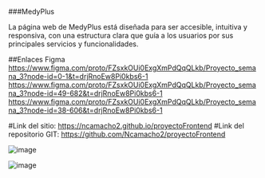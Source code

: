 ###MedyPlus


La página web de MedyPlus está diseñada para ser accesible, intuitiva y responsiva, con una estructura clara que guía a los usuarios por sus principales servicios y funcionalidades.

##Enlaces Figma
https://www.figma.com/proto/FZsxkOUi0ExgXmPdQqQLkb/Proyecto_semana_3?node-id=0-1&t=drjRnoEw8Pi0kbs6-1
https://www.figma.com/proto/FZsxkOUi0ExgXmPdQqQLkb/Proyecto_semana_3?node-id=49-682&t=drjRnoEw8Pi0kbs6-1
https://www.figma.com/proto/FZsxkOUi0ExgXmPdQqQLkb/Proyecto_semana_3?node-id=38-606&t=drjRnoEw8Pi0kbs6-1

#Link del sitio: https://ncamacho2.github.io/proyectoFrontend
#Link del repositorio GIT: https://github.com/Ncamacho2/proyectoFrontend


![image](https://github.com/user-attachments/assets/e0ddb9e6-5983-4f3a-867b-6d918dc6c82e)



![image](https://github.com/user-attachments/assets/b4b644bd-be7d-410b-84f2-6dd855018a4f)


